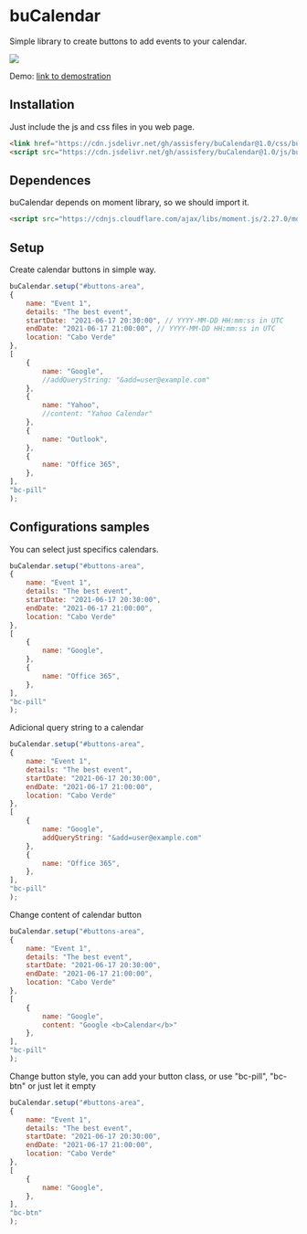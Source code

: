 # buCalendar
Simple library to create buttons to add events to your calendar.

[![](https://data.jsdelivr.com/v1/package/gh/assisfery/buCalendar/badge)](https://www.jsdelivr.com/package/gh/assisfery/buCalendar)

Demo: [link to demostration](https://assisfery.github.io/buCalendar/)

## Installation
Just include the js and css files in you web page.

```html
<link href="https://cdn.jsdelivr.net/gh/assisfery/buCalendar@1.0/css/buCalendar.min.css" rel="stylesheet">
<script src="https://cdn.jsdelivr.net/gh/assisfery/buCalendar@1.0/js/buCalendar.min.js"></script>
```

## Dependences
buCalendar depends on moment library, so we should import it.
```html
<script src="https://cdnjs.cloudflare.com/ajax/libs/moment.js/2.27.0/moment.min.js"></script>
```

## Setup
Create calendar buttons in simple way.
```js
buCalendar.setup("#buttons-area",
{
    name: "Event 1",
    details: "The best event",
    startDate: "2021-06-17 20:30:00", // YYYY-MM-DD HH:mm:ss in UTC
    endDate: "2021-06-17 21:00:00", // YYYY-MM-DD HH:mm:ss in UTC
    location: "Cabo Verde"
},
[
    {
        name: "Google",
        //addQueryString: "&add=user@example.com"
    },
    {
        name: "Yahoo",
        //content: "Yahoo Calendar"
    },
    {
        name: "Outlook",
    },
    {
        name: "Office 365",
    },
],
"bc-pill"
);
```

## Configurations samples
You can select just specifics calendars.
```js
buCalendar.setup("#buttons-area",
{
    name: "Event 1",
    details: "The best event",
    startDate: "2021-06-17 20:30:00",
    endDate: "2021-06-17 21:00:00",
    location: "Cabo Verde"
},
[
    {
        name: "Google",
    },
    {
        name: "Office 365",
    },
],
"bc-pill"
);
```

Adicional query string to a calendar
```js
buCalendar.setup("#buttons-area",
{
    name: "Event 1",
    details: "The best event",
    startDate: "2021-06-17 20:30:00",
    endDate: "2021-06-17 21:00:00",
    location: "Cabo Verde"
},
[
    {
        name: "Google",
        addQueryString: "&add=user@example.com"
    },
    {
        name: "Office 365",
    },
],
"bc-pill"
);
```

Change content of calendar button
```js
buCalendar.setup("#buttons-area",
{
    name: "Event 1",
    details: "The best event",
    startDate: "2021-06-17 20:30:00",
    endDate: "2021-06-17 21:00:00",
    location: "Cabo Verde"
},
[
    {
        name: "Google",
        content: "Google <b>Calendar</b>"
    },
],
"bc-pill"
);
```

Change button style, you can add your button class,
or use "bc-pill", "bc-btn" or just let it empty
```js
buCalendar.setup("#buttons-area",
{
    name: "Event 1",
    details: "The best event",
    startDate: "2021-06-17 20:30:00",
    endDate: "2021-06-17 21:00:00",
    location: "Cabo Verde"
},
[
    {
        name: "Google",
    },
],
"bc-btn"
);